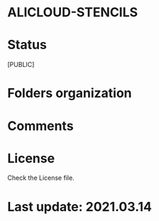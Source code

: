 
# ALICLOUD-STENCILS

# Status

[PUBLIC]

# Folders organization

# Comments

# License

Check the License file.

# Last update: 2021.03.14
